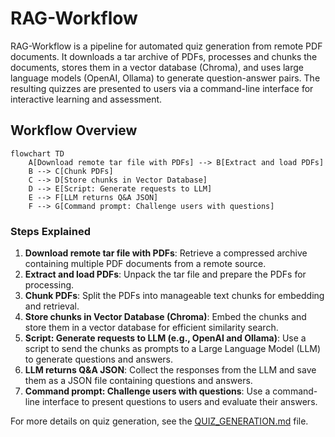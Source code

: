 # RAG-Workflow

RAG-Workflow is a pipeline for automated quiz generation from remote PDF documents. It downloads a tar archive of PDFs, processes and chunks the documents, stores them in a vector database (Chroma), and uses large language models (OpenAI, Ollama) to generate question-answer pairs. The resulting quizzes are presented to users via a command-line interface for interactive learning and assessment.

## Workflow Overview

```mermaid
flowchart TD
	A[Download remote tar file with PDFs] --> B[Extract and load PDFs]
	B --> C[Chunk PDFs]
	C --> D[Store chunks in Vector Database]
	D --> E[Script: Generate requests to LLM]
	E --> F[LLM returns Q&A JSON]
	F --> G[Command prompt: Challenge users with questions]
```

### Steps Explained

1. **Download remote tar file with PDFs**: Retrieve a compressed archive containing multiple PDF documents from a remote source.
2. **Extract and load PDFs**: Unpack the tar file and prepare the PDFs for processing.
3. **Chunk PDFs**: Split the PDFs into manageable text chunks for embedding and retrieval.
4. **Store chunks in Vector Database (Chroma)**: Embed the chunks and store them in a vector database for efficient similarity search.
5. **Script: Generate requests to LLM (e.g., OpenAI and Ollama)**: Use a script to send the chunks as prompts to a Large Language Model (LLM) to generate questions and answers.
6. **LLM returns Q&A JSON**: Collect the responses from the LLM and save them as a JSON file containing questions and answers.
7. **Command prompt: Challenge users with questions**: Use a command-line interface to present questions to users and evaluate their answers.


For more details on quiz generation, see the [QUIZ_GENERATION.md](QUIZ_GENERATION.md) file.

